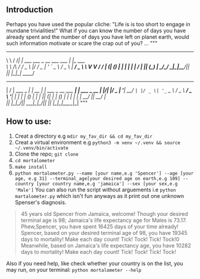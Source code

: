 ## Introduction
Perhaps you have used the popular cliche: "Life is is too short to engage in mundane trivialities!"
What if you can know the number of days you have already spent and  the number of days you have left on planet earth,
would such information motivate or scare the crap out of you? ...
"""
__        __   _                            _        
\ \      / /__| | ___ ___  _ __ ___   ___  | |_ ___  
 \ \ /\ / / _ \ |/ __/ _ \| '_ ` _ \ / _ \ | __/ _ \ 
  \ V  V /  __/ | (_| (_) | | | | | |  __/ | || (_) |
   \_/\_/ \___|_|\___\___/|_| |_| |_|\___|  \__\___/ 
                                                     
 __  __            _        _                      _            
|  \/  | ___  _ __| |_ __ _| | ___  _ __ ___   ___| |_ ___ _ __ 
| |\/| |/ _ \| '__| __/ _` | |/ _ \| '_ ` _ \ / _ \ __/ _ \ '__|
| |  | | (_) | |  | || (_| | | (_) | | | | | |  __/ ||  __/ |   
|_|  |_|\___/|_|   \__\__,_|_|\___/|_| |_| |_|\___|\__\___|_| 
"""


## How to use:
1. Creat a directory e.g `mdir my_fav_dir && cd my_fav_dir`
2. Creat a virtual environment e.g `python3 -m venv ~/.venv && source ~/.venv/bin/activate`
3. Clone the repo; `git clone `
4. `cd mortalometer`
5. `make install`
6. `python mortalometer.py --name [your name,e.g 'Spencer'] --age [your age, e.g 31] --terminal_age[your desired age on earth,e.g 109] --country [your country name,e.g 'jamaica'] --sex [your sex,e.g 'Male']`
You can also run the script without arguements i.e `python martalometer.py` which isn't fun anyways as it print out one unknown Spenser's diagnosis.

> 45 years old Spencer from Jamaica, welcome! Though your desired terminal age is 98; Jamaica's life expectancy age for Males is 73.17.
> Phew,Spencer, you have spent 16425 days of your time already!
> Spencer, based on your desired terminal age of 98, you have 19345 days to mortality! Make each day count! Tick! Tock! Tick! Tock!0
> Meanwhile, based on Jamaica's life expectancy age, you have 10282 days to mortality! Make each day count! Tick! Tock! Tick! Tock!

Also if you need help, like check whether your country is on the list, you may run, on your terminal: `python mortalometer --help`

